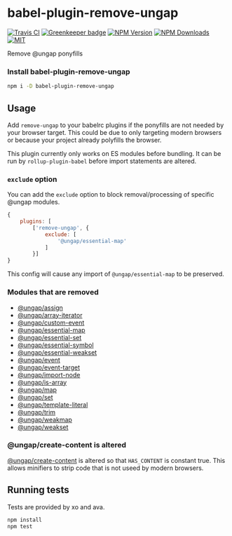 # babel-plugin-remove-ungap

[![Travis CI][travis-image]][travis-url]
[![Greenkeeper badge][gk-image]](https://greenkeeper.io/)
[![NPM Version][npm-image]][npm-url]
[![NPM Downloads][downloads-image]][downloads-url]
[![MIT][license-image]](LICENSE)

Remove @ungap ponyfills

### Install babel-plugin-remove-ungap

```sh
npm i -D babel-plugin-remove-ungap
```

## Usage

Add `remove-ungap` to your babelrc plugins if the ponyfills are not needed by your
browser target.  This could be due to only targeting modern browsers or because
your project already polyfills the browser.

This plugin currently only works on ES modules before bundling.  It can be run by
`rollup-plugin-babel` before import statements are altered.

### `exclude` option

You can add the `exclude` option to block removal/processing of specific @ungap modules.

```js
{
	plugins: [
		['remove-ungap', {
			exclude: [
				'@ungap/essential-map'
			]
		}]
}
```

This config will cause any import of `@ungap/essential-map` to be preserved.

### Modules that are removed

* [@ungap/assign](https://github.com/ungap/assign)
* [@ungap/array-iterator](https://github.com/ungap/array-iterator)
* [@ungap/custom-event](https://github.com/ungap/custom-event)
* [@ungap/essential-map](https://github.com/ungap/essential-map)
* [@ungap/essential-set](https://github.com/ungap/essential-set)
* [@ungap/essential-symbol](https://github.com/ungap/essential-symbol)
* [@ungap/essential-weakset](https://github.com/ungap/essential-weakset)
* [@ungap/event](https://github.com/ungap/event)
* [@ungap/event-target](https://github.com/ungap/event-target)
* [@ungap/import-node](https://github.com/ungap/import-node)
* [@ungap/is-array](https://github.com/ungap/is-array)
* [@ungap/map](https://github.com/ungap/map)
* [@ungap/set](https://github.com/ungap/set)
* [@ungap/template-literal](https://github.com/ungap/template-literal)
* [@ungap/trim](https://github.com/ungap/trim)
* [@ungap/weakmap](https://github.com/ungap/weakmap)
* [@ungap/weakset](https://github.com/ungap/weakset)

### @ungap/create-content is altered

[@ungap/create-content](https://github.com/ungap/create-content) is altered so that
`HAS_CONTENT` is constant true.  This allows minifiers to strip code that is not useed
by modern browsers.

## Running tests

Tests are provided by xo and ava.

```sh
npm install
npm test
```

[npm-image]: https://img.shields.io/npm/v/babel-plugin-remove-ungap.svg
[npm-url]: https://npmjs.org/package/babel-plugin-remove-ungap
[travis-image]: https://travis-ci.org/cfware/babel-plugin-remove-ungap.svg?branch=master
[travis-url]: https://travis-ci.org/cfware/babel-plugin-remove-ungap
[gk-image]: https://badges.greenkeeper.io/cfware/babel-plugin-remove-ungap.svg
[downloads-image]: https://img.shields.io/npm/dm/babel-plugin-remove-ungap.svg
[downloads-url]: https://npmjs.org/package/babel-plugin-remove-ungap
[license-image]: https://img.shields.io/npm/l/babel-plugin-remove-ungap.svg
